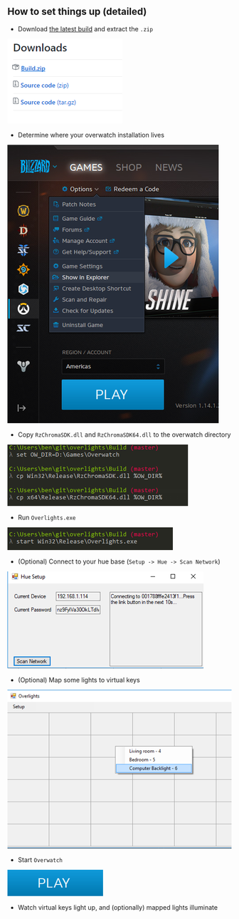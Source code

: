## How to set things up (detailed)

+ Download [the latest build](./releases/latest) and extract the `.zip`

![step1](./step1.png)

+ Determine where your overwatch installation lives

![step2](./step2.png)

+ Copy `RzChromaSDK.dll` and `RzChromaSDK64.dll` to the overwatch directory

![step3](./step3.png)

+ Run `Overlights.exe`

![step4](./step4.png)

+ (Optional) Connect to your hue base (`Setup -> Hue -> Scan Network`)

![step5](./step5.png)

+ (Optional) Map some lights to virtual keys

![step6](./step6.png)

+ Start `Overwatch`

![step7](./step7.png)

+ Watch virtual keys light up, and (optionally) mapped lights illuminate
